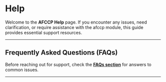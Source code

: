 # Help 

Welcome to the **AFCCP Help** page. If you encounter any issues, need clarification, 
or require assistance with the afccp module, this guide provides essential support resources.

---

## Frequently Asked Questions (FAQs)

Before reaching out for support, check the **[FAQs section](faq.md)** for answers to common issues.

---
